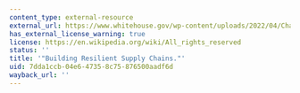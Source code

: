 ```yaml
---
content_type: external-resource
external_url: https://www.whitehouse.gov/wp-content/uploads/2022/04/Chapter-6-new.pdf
has_external_license_warning: true
license: https://en.wikipedia.org/wiki/All_rights_reserved
status: ''
title: '"Building Resilient Supply Chains."'
uid: 7dda1ccb-04e6-4735-8c75-876500aadf6d
wayback_url: ''
---
```


